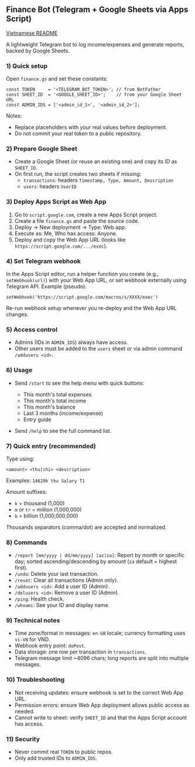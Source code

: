## Finance Bot (Telegram + Google Sheets via Apps Script)

[Vietnamese README](Readme.vi.md)

A lightweight Telegram bot to log income/expenses and generate reports, backed by Google Sheets.

### 1) Quick setup
Open `finance.gs` and set these constants:

```
const TOKEN     = '<TELEGRAM_BOT_TOKEN>'; // from BotFather
const SHEET_ID  = '<GOOGLE_SHEET_ID>';    // from your Google Sheet URL
const ADMIN_IDS = ['<admin_id_1>', '<admin_id_2>'];
```

Notes:
- Replace placeholders with your real values before deployment.
- Do not commit your real token to a public repository.

### 2) Prepare Google Sheet
- Create a Google Sheet (or reuse an existing one) and copy its ID as `SHEET_ID`.
- On first run, the script creates two sheets if missing:
  - `transactions`: headers `Timestamp, Type, Amount, Description`
  - `users`: headers `UserID`

### 3) Deploy Apps Script as Web App
1. Go to `script.google.com`, create a new Apps Script project.
2. Create a file `finance.gs` and paste the source code.
3. Deploy → New deployment → Type: Web app.
4. Execute as: Me, Who has access: Anyone.
5. Deploy and copy the Web App URL (looks like `https://script.google.com/.../exec`).

### 4) Set Telegram webhook
In the Apps Script editor, run a helper function you create (e.g., `setWebhook(url)`) with your Web App URL, or set webhook externally using Telegram API. Example (pseudo):

```
setWebhook('https://script.google.com/macros/s/XXXX/exec')
```

Re-run webhook setup whenever you re-deploy and the Web App URL changes.

### 5) Access control
- Admins (IDs in `ADMIN_IDS`) always have access.
- Other users must be added to the `users` sheet or via admin command `/addusers <id>`.

### 6) Usage
- Send `/start` to see the help menu with quick buttons:
  - This month's total expenses
  - This month's total income
  - This month's balance
  - Last 3 months (income/expense)
  - Entry guide

- Send `/help` to see the full command list.

### 7) Quick entry (recommended)
Type using:

```
<amount> <thu|chi> <description>
```

Examples: `14629k thu Salary T1`

Amount suffixes:
- `k` = thousand (1,000)
- `m` or `tr` = million (1,000,000)
- `b` = billion (1,000,000,000)

Thousands separators (comma/dot) are accepted and normalized.

### 8) Commands
- `/report [mm/yyyy | dd/mm/yyyy] [az|za]`: Report by month or specific day; sorted ascending/descending by amount (`za` default = highest first).
- `/undo`: Delete your last transaction.
- `/reset`: Clear all transactions (Admin only).
- `/addusers <id>`: Add a user ID (Admin).
- `/delusers <id>`: Remove a user ID (Admin).
- `/ping`: Health check.
- `/whoami`: See your ID and display name.

### 9) Technical notes
- Time zone/format in messages: `en-GB` locale; currency formatting uses `vi-VN` for VND.
- Webhook entry point: `doPost`.
- Data storage: one row per transaction in `transactions`.
- Telegram message limit ~4096 chars; long reports are split into multiple messages.

### 10) Troubleshooting
- Not receiving updates: ensure webhook is set to the correct Web App URL.
- Permission errors: ensure Web App deployment allows public access as needed.
- Cannot write to sheet: verify `SHEET_ID` and that the Apps Script account has access.

### 11) Security
- Never commit real `TOKEN` to public repos.
- Only add trusted IDs to `ADMIN_IDS`.


